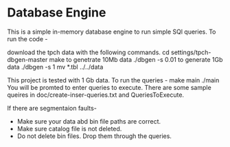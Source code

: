# Database Engine

This is a simple in-memory database engine to run simple SQl queries.
To run the code - 

download the tpch data with the following commands.
cd settings/tpch-dbgen-master
make
to genetrate 10Mb data 
./dbgen -s 0.01
to generate 1Gb data
./dbgen -s 1
mv *.tbl ../../data

This project is tested with 1 Gb data. 
To run the queries - 
make main
./main
You will be promted to enter queries to execute. There are some sample queires in 
doc/create-inser-queries.txt and QueriesToExecute.

If there are segmentaion faults- 
- Make sure your data abd bin file paths are correct.
- Make sure catalog file is not deleted. 
- Do not delete bin files. Drop them through the queries.
